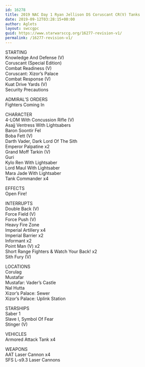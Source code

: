 ```yaml
---
id: 16278
title: 2019 NAC Day 1 Ryan Jellison DS Coruscant CR(V) Tanks
date: 2019-09-12T03:28:15+00:00
author: Aglets
layout: swccgpc
guid: https://www.starwarsccg.org/16277-revision-v1/
permalink: /16277-revision-v1/
---
```

STARTING  
Knowledge And Defense (V)  
Coruscant (Special Edition)  
Combat Readiness (V)  
Coruscant: Xizor&#8217;s Palace  
Combat Response (V)  
Kuat Drive Yards (V)  
Security Precautions

ADMIRAL&#8217;S ORDERS  
Fighters Coming In

CHARACTER  
4-LOM With Concussion Rifle (V)  
Asajj Ventress With Lightsabers  
Baron Soontir Fel  
Boba Fett (V)  
Darth Vader, Dark Lord Of The Sith  
Emperor Palpatine x2  
Grand Moff Tarkin (V)  
Guri  
Kylo Ren With Lightsaber  
Lord Maul With Lightsaber  
Mara Jade With Lightsaber  
Tank Commander x4

EFFECTS  
Open Fire!

INTERRUPTS  
Double Back (V)  
Force Field (V)  
Force Push (V)  
Heavy Fire Zone  
Imperial Artillery x4  
Imperial Barrier x2  
Informant x2  
Point Man (V) x2  
Short Range Fighters & Watch Your Back! x2  
Sith Fury (V)

LOCATIONS  
Corulag  
Mustafar  
Mustafar: Vader&#8217;s Castle  
Nal Hutta  
Xizor&#8217;s Palace: Sewer  
Xizor&#8217;s Palace: Uplink Station

STARSHIPS  
Saber 1  
Slave I, Symbol Of Fear  
Stinger (V)

VEHICLES  
Armored Attack Tank x4

WEAPONS  
AAT Laser Cannon x4  
SFS L-s9.3 Laser Cannons